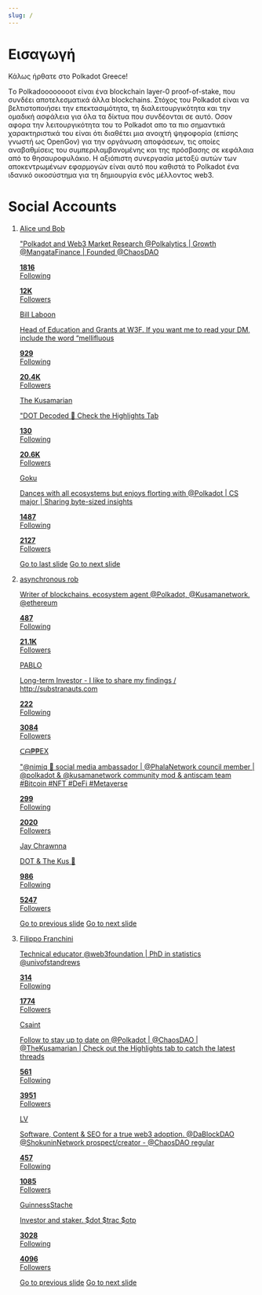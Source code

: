 ```yaml
---
slug: /
---
```

# Εισαγωγή

Κάλως ήρθατε στο Polkadot Greece!

Tο Polkadoooooooot είναι ένα blockchain layer-0 proof-of-stake,  που συνδέει αποτελεσματικά άλλα blockchains. Στόχος του Polkadot είναι να βελτιστοποιήσει την επεκτασιμότητα, τη διαλειτουργικότητα και την ομαδική ασφάλεια για όλα τα δίκτυα που συνδέονται σε αυτό.
Οσον αφορα την λειτουργικότητα του το Polkadot απο τα πιο σημαντικά χαρακτηριστικά του είναι ότι διαθέτει μια ανοιχτή ψηφοφορία (επίσης γνωστή ως OpenGov) για την οργάνωση αποφάσεων, τις οποίες αναβαθμίσεις του συμπεριλαμβανομένης και της πρόσβασης σε κεφάλαια από το θησαυροφυλάκιο.
Η αξιόπιστη συνεργασία μεταξύ αυτών των αποκεντρωμένων εφαρμογών είναι αυτό που καθιστά το Polkadot ένα ιδανικό οικοσύστημα για τη δημιουργία ενός μέλλοντος web3.


# Social Accounts

<section class="carousel" aria-label="Gallery">
  <ol class="carousel__viewport">
    <li id="carousel__slide1"
        tabindex="0"
        class="carousel__slide">
        <a href="https://twitter.com" target="_blank">
        <div class="profile"> 
        <div class="pfp-image profile-image-1">
        </div>
        <p class="username">Alice und Bob</p>
        <p class="bio">"Polkadot and Web3 Market Research @Polkalytics | Growth @MangataFinance | Founded @ChaosDAO</p>
        <p class="following"><b >1816</b><br/>Following</p>
        <p class="followers"><b>12Κ</b><br/>Followers</p>
         </div>
         </a>
             <a href="https://twitter.com" target="_blank">
        <div class="profile"> 
        <div class="pfp-image profile-image-2">
        </div>
        <p class="username">Bill Laboon</p>
        <p class="bio">Head of Education and Grants at W3F. If you want me to read your DM, include the word “mellifluous</p>
        <p class="following"><b >929</b><br/>Following</p>
        <p class="followers"><b>20.4Κ</b><br/>Followers</p>
         </div>
         </a>  <a href="https://twitter.com" target="_blank">
        <div class="profile"> 
        <div class="pfp-image profile-image-3">
        </div>
        <p class="username">The Kusamarian</p>
        <p class="bio">"DOT Decoded 🧠 Check the Highlights Tab</p>
        <p class="following"><b >130</b><br/>Following</p>
        <p class="followers"><b>20.6K</b><br/>Followers</p>
         </div>
         </a>  <a href="https://twitter.com" target="_blank">
        <div class="profile"> 
        <div class="pfp-image profile-image-4">
        </div>
        <p class="username">Goku</p>
        <p class="bio">Dances with all ecosystems but enjoys florting with @Polkadot | CS major | Sharing byte-sized insights</p>
        <p class="following"><b >1487</b><br/>Following</p>
        <p class="followers"><b>2127</b><br/>Followers</p>
         </div>
         </a>
      <div class="carousel__snapper">
        <a href="#carousel__slide4"
           class="carousel__prev">Go to last slide</a>
        <a href="#carousel__slide2"
           class="carousel__next">Go to next slide</a>
      </div>
    </li>
    <li id="carousel__slide2"
        tabindex="0"
        class="carousel__slide">
         <a href="https://twitter.com" target="_blank">
        <div class="profile"> 
        <div class="pfp-image profile-image-5">
        </div>
        <p class="username">asynchronous rob</p>
        <p class="bio">Writer of blockchains. ecosystem agent @Polkadot, @Kusamanetwork, @ethereum</p>
        <p class="following"><b >487</b><br/>Following</p>
        <p class="followers"><b>21.1Κ</b><br/>Followers</p>
         </div>
         </a>
             <a href="https://twitter.com" target="_blank">
        <div class="profile"> 
        <div class="pfp-image profile-image-6">
        </div>
        <p class="username">PABLO</p>
        <p class="bio">Long-term Investor - I like to share my findings / http://substranauts.com </p>
        <p class="following"><b>222</b><br/>Following</p>
        <p class="followers"><b>3084</b><br/>Followers</p>
         </div>
         </a>  <a href="https://twitter.com" target="_blank">
        <div class="profile"> 
        <div class="pfp-image profile-image-7">
        </div>
        <p class="username">ᑕᗩ₱₱EX</p>
        <p class="bio">"@nimiq 🤝 social media ambassador | @PhalaNetwork council member | @polkadot & @kusamanetwork community mod & antiscam team #Bitcoin #NFT #DeFi #Metaverse</p>
        <p class="following"><b >299</b><br/>Following</p>
        <p class="followers"><b>2020</b><br/>Followers</p>
         </div>
         </a>  <a href="https://twitter.com" target="_blank">
        <div class="profile"> 
        <div class="pfp-image profile-image-8">
        </div>
        <p class="username">Jay Chrawnna</p>
        <p class="bio">DOT & The Kus 🧈</p>
        <p class="following"><b >986</b><br/>Following</p>
        <p class="followers"><b>5247</b><br/>Followers</p>
         </div>
         </a>
      <div class="carousel__snapper"></div>
      <a href="#carousel__slide1"
         class="carousel__prev">Go to previous slide</a>
      <a href="#carousel__slide3"
         class="carousel__next">Go to next slide</a>
    </li>
    <li id="carousel__slide3"
        tabindex="0"
        class="carousel__slide">
<a href="https://twitter.com" target="_blank">
        <div class="profile"> 
        <div class="pfp-image profile-image-9">
        </div>
        <p class="username">Filippo Franchini</p>
        <p class="bio">Technical educator @web3foundation | PhD in statistics @univofstandrews</p>
        <p class="following"><b >314</b><br/>Following</p>
        <p class="followers"><b>1774</b><br/>Followers</p>
         </div>
         </a>
         <a href="https://twitter.com" target="_blank">
        <div class="profile"> 
        <div class="pfp-image profile-image-10">
        </div>
        <p class="username">Csaint</p>
        <p class="bio">Follow to stay up to date on @Polkadot | @ChaosDAO | @TheKusamarian | Check out the Highlights tab to catch the latest threads</p>
        <p class="following"><b >561</b><br/>Following</p>
        <p class="followers"><b>3951</b><br/>Followers</p>
         </div>
         </a>
         <a href="https://twitter.com" target="_blank">
        <div class="profile"> 
        <div class="pfp-image profile-image-11">
        </div>
        <p class="username">LV</p>
        <p class="bio">Software, Content & SEO for a true web3 adoption. @DaBlockDAO @ShokuninNetwork prospect/creator - @ChaosDAO regular</p>
        <p class="following"><b >457</b><br/>Following</p>
        <p class="followers"><b>1085</b><br/>Followers</p>
         </div>
         </a>
         <a href="https://twitter.com" target="_blank">
        <div class="profile"> 
        <div class="pfp-image profile-image-12">
        </div>
        <p class="username">GuinnessStache</p>
        <p class="bio">Investor and staker. $dot $trac $otp</p>
        <p class="following"><b >3028</b><br/>Following</p>
        <p class="followers"><b>4096</b><br/>Followers</p>
         </div>
         </a>
      <div class="carousel__snapper"></div>
      <a href="#carousel__slide2"
         class="carousel__prev">Go to previous slide</a>
      <a href="#carousel__slide4"
         class="carousel__next">Go to next slide</a>
    </li>
  </ol>
</section>
  

